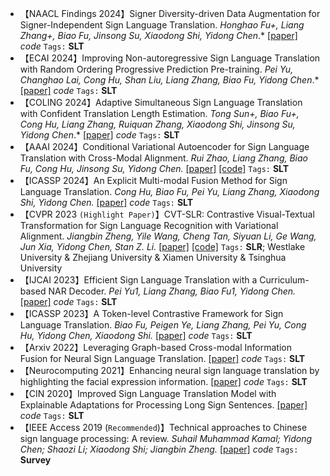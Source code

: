 - 【NAACL Findings 2024】Signer Diversity-driven Data Augmentation for Signer-Independent Sign Language Translation. *Honghao Fu+, Liang Zhang+, Biao Fu, Jinsong Su, Xiaodong Shi, Yidong Chen*.* [[paper]](https://aclanthology.org/2024.findings-naacl.140/) *code* `Tags:` **SLT**
- 【ECAI 2024】Improving Non-autoregressive Sign Language Translation with Random Ordering Progressive Prediction Pre-training. *Pei Yu, Changhao Lai, Cong Hu, Shan Liu, Liang Zhang, Biao Fu, Yidong Chen*.* [[paper]](nan) *code* `Tags:` **SLT**
- 【COLING 2024】Adaptive Simultaneous Sign Language Translation with Confident Translation Length Estimation. *Tong Sun+, Biao Fu+, Cong Hu, Liang Zhang, Ruiquan Zhang, Xiaodong Shi, Jinsong Su, Yidong Chen*.* [[paper]](https://aclanthology.org/2024.lrec-main.34.pdf) *code* `Tags:` **SLT**
- 【AAAI 2024】Conditional Variational Autoencoder for Sign Language Translation with Cross-Modal Alignment. *Rui Zhao, Liang Zhang, Biao Fu, Cong Hu, Jinsong Su, Yidong Chen.* [[paper]](https://arxiv.org/abs/2312.15645) [[code]](https://github.com/rzhao-zhsq/CV-SLT) `Tags:` **SLT**
- 【ICASSP 2024】An Explicit Multi-modal Fusion Method for Sign Language Translation. *Cong Hu, Biao Fu, Pei Yu, Liang Zhang, Xiaodong Shi, Yidong Chen.* [[paper]](https://www.researchgate.net/publication/379816939_An_Explicit_Multi-Modal_Fusion_Method_for_Sign_Language_Translation) *code* `Tags:` **SLT**
- 【CVPR 2023 `(Highlight Paper)`】CVT-SLR: Contrastive Visual-Textual Transformation for Sign Language Recognition with Variational Alignment. *Jiangbin Zheng, Yile Wang, Cheng Tan, Siyuan Li, Ge Wang, Jun Xia, Yidong Chen, Stan Z. Li.* [[paper]](https://openaccess.thecvf.com/content/CVPR2023/html/Zheng_CVT-SLR_Contrastive_Visual-Textual_Transformation_for_Sign_Language_Recognition_With_Variational_CVPR_2023_paper.html) [[code]](https://github.com/binbinjiang/CVT-SLR) `Tags:` **SLR**; Westlake University & Zhejiang University & Xiamen University & Tsinghua University
- 【IJCAI 2023】Efficient Sign Language Translation with a Curriculum-based NAR Decoder. *Pei Yu1, Liang Zhang, Biao Fu1, Yidong Chen.* [[paper]](https://www.ijcai.org/proceedings/2023/0584.pdf) *code* `Tags:` **SLT**
- 【ICASSP 2023】A Token-level Contrastive Framework for Sign Language Translation. *Biao Fu, Peigen Ye, Liang Zhang, Pei Yu, Cong Hu, Yidong Chen, Xiaodong Shi.* [[paper]](https://arxiv.org/pdf/2204.04916.pdf) *code* `Tags:` **SLT**
- 【Arxiv 2022】Leveraging Graph-based Cross-modal Information Fusion for Neural Sign Language Translation. [[paper]](https://arxiv.org/pdf/2211.00526.pdf) *code* `Tags:` **SLT**
- 【Neurocomputing 2021】Enhancing neural sign language translation by highlighting the facial expression information. [[paper]](https://www.sciencedirect.com/science/article/abs/pii/S0925231221012698) *code* `Tags:` **SLT**
- 【CIN 2020】Improved Sign Language Translation Model with Explainable Adaptations for Processing Long Sign Sentences. [[paper]](https://www.hindawi.com/journals/cin/2020/8816125/) *code* `Tags:` **SLT**
- 【IEEE Access 2019 (`Recommended`)】Technical approaches to Chinese sign language processing: A review. *Suhail Muhammad Kamal; Yidong Chen; Shaozi Li; Xiaodong Shi; Jiangbin Zheng.* [[paper]](https://ieeexplore.ieee.org/stamp/stamp.jsp?arnumber=8764391) *code* `Tags:` **Survey**
